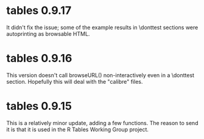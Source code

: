 # tables 0.9.17

It didn't fix the issue; some of the example results in \donttest sections
were autoprinting as browsable HTML.

# tables 0.9.16

This version doesn't call browseURL() non-interactively
even in a \donttest section.  Hopefully this will deal with the
"calibre" files.

# tables 0.9.15

This is a relatively minor update, adding a few functions.  The
reason to send it is that it is used in the R Tables Working Group
project.
